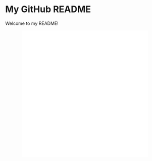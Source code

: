 # My GitHub README

Welcome to my README!

<div align="center">
    <img src="image/example.svg" width="400" height="400" alt="css-in-readme">
</div>
